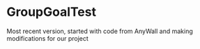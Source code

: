 GroupGoalTest
=============

Most recent version, started with code from AnyWall and making modifications for our project
